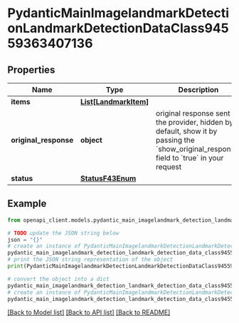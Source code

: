# PydanticMainImagelandmarkDetectionLandmarkDetectionDataClass94559363407136


## Properties

Name | Type | Description | Notes
------------ | ------------- | ------------- | -------------
**items** | [**List[LandmarkItem]**](LandmarkItem.md) |  | [optional] 
**original_response** | **object** | original response sent by the provider, hidden by default, show it by passing the &#x60;show_original_response&#x60; field to &#x60;true&#x60; in your request | [optional] 
**status** | [**StatusF43Enum**](StatusF43Enum.md) |  | 

## Example

```python
from openapi_client.models.pydantic_main_imagelandmark_detection_landmark_detection_data_class94559363407136 import PydanticMainImagelandmarkDetectionLandmarkDetectionDataClass94559363407136

# TODO update the JSON string below
json = "{}"
# create an instance of PydanticMainImagelandmarkDetectionLandmarkDetectionDataClass94559363407136 from a JSON string
pydantic_main_imagelandmark_detection_landmark_detection_data_class94559363407136_instance = PydanticMainImagelandmarkDetectionLandmarkDetectionDataClass94559363407136.from_json(json)
# print the JSON string representation of the object
print(PydanticMainImagelandmarkDetectionLandmarkDetectionDataClass94559363407136.to_json())

# convert the object into a dict
pydantic_main_imagelandmark_detection_landmark_detection_data_class94559363407136_dict = pydantic_main_imagelandmark_detection_landmark_detection_data_class94559363407136_instance.to_dict()
# create an instance of PydanticMainImagelandmarkDetectionLandmarkDetectionDataClass94559363407136 from a dict
pydantic_main_imagelandmark_detection_landmark_detection_data_class94559363407136_form_dict = pydantic_main_imagelandmark_detection_landmark_detection_data_class94559363407136.from_dict(pydantic_main_imagelandmark_detection_landmark_detection_data_class94559363407136_dict)
```
[[Back to Model list]](../README.md#documentation-for-models) [[Back to API list]](../README.md#documentation-for-api-endpoints) [[Back to README]](../README.md)


